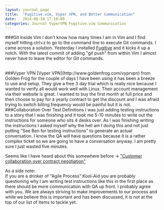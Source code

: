 ```yaml
---
layout: journal_page
title:  "Fugitive.vim, Vyper VPN, and Better Communication"
date:   2014-06-30 17:10:00
categories: Journal VyperVPN Fugitive.vim Communication
---
```


###Git inside Vim
I don't know how many times I am in Vim and I find myself hitting ctrl+z to go to the command line to execute Git commands. I came across a solution. Yesterday I installed [Fugitive](https://github.com/tpope/vim-fugitive) and it kicks it up a notch. With the latest commit of adding "git push" from within Vim I almost never have to leave the editor for Git commands.

<br/>
###Vyper VPN
[Vyper VPN](http://www.goldenfrog.com/vyprvpn) from Golden Frog for the couple of days I have been using it has been a breeze to use and setup. They give a free 3 day trial which is really nice because I wanted to verify all would work well with Linux. Their account management via their website is great. I wanted to buy the first month at full price and then choose to pay for a yearly contract to get the discount and I was afraid trying to switch billing frequency would be painful but it is not.

<br/> 
###Collaboration Over Test Definitions
I was just adding testing instructions to a story that I was finishing and it took me 5-10 minutes to write out the instructions for someone who sits 4 desks over. As I was finishing writing the instructions I asked myself why the hell am I doing this and not just putting "See Ben for testing instructions" to generate an actual conversation. I know the QA will have questions because it is a rather complex ticket so we are going to have a conversation anyway. I am pretty sure I just wasted five minutes. 

Seems like I have heard about this somewhere before -> ["Customer collaboration over contract negotiation"](http://agilemanifesto.org/)

As a side note:
<br/>
If you are a drinker of "Agile Process" Kool-Aid you are probably questioning why I am writing test instructions like this in the first place as there should be more communication with QA up front. I probably agree with you. We are always striving to make improvements to our process and while we believe this is important and has been discussed, it is not at the top of our list of items to tackle yet.
